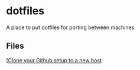 # dotfiles
A place to put dotfiles for porting between machines


## Files


[[Clone your Github setup to a new host](Clone-your-github-workstation-to-a-new-host.md)
